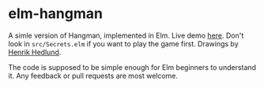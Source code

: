 # elm-hangman
A simle version of Hangman, implemented in Elm.
Live demo [here](https://runarfu.github.io/elm-hangman/).
Don't look in `src/Secrets.elm` if you want to play the game first.
Drawings by [Henrik Hedlund](https://github.com/hedlund).

The code is supposed to be simple enough for Elm beginners to understand it.
Any feedback or pull requests are most welcome.

